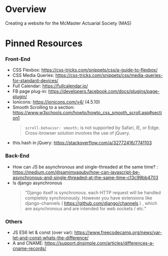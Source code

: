 # Overview
Creating a website for the McMaster Actuarial Society (MAS)

# Pinned Resources

### Front-End
* CSS Flexbox: https://css-tricks.com/snippets/css/a-guide-to-flexbox/
* CSS Media Queries: https://css-tricks.com/snippets/css/media-queries-for-standard-devices/
* Full Calendar: https://fullcalendar.io/
* FB page plug-in: https://developers.facebook.com/docs/plugins/page-plugin/
* Ionicons: https://ionicons.com/v4/ (4.5.10)
* Smooth Scrolling to a section: https://www.w3schools.com/howto/howto_css_smooth_scroll.asp#section1
   > ```scroll-behavior: smooth;``` is not supported by Safari, IE, or Edge. Cross-browser solution involves the use of jQuery.
* this.hash in jQuery: https://stackoverflow.com/a/32772416/7741103

### Back-End 
* How can JS be asynchronous and single-threaded at the same time? : https://medium.com/@samimyaquby/how-can-javascript-be-asynchronous-and-single-threaded-at-the-same-time-c13c99bb4703
* Is django asynchronous
   > "Django itself is synchronous. each HTTP request will be handled completely synchronously. However you have extensions like django-channels ( https://github.com/django/channels ) , which are asynchronous and are intended for web sockets / etc."

### Others
* JS ES6 let & const (over var): https://www.freecodecamp.org/news/var-let-and-const-whats-the-difference/
* A and CNAME: https://support.dnsimple.com/articles/differences-a-cname-records/